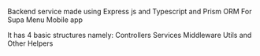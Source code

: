 Backend service made using Express js and Typescript and Prism ORM
For Supa Menu Mobile app 

It has 4 basic structures namely:
Controllers
Services
Middleware
Utils and Other Helpers
